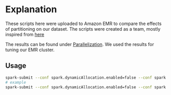 # Explanation
These scripts here were uploaded to Amazon EMR to compare the effects of partitioning on our dataset.
The scripts were created as a team, mostly inspired from [here](../../Analysis/precipitation/Final%20EMR%20Scripts)

The results can be found under [Parallelization](../../../Parallelization). We used the results for tuning our EMR cluster.

## Usage
```bash
spark-submit --conf spark.dynamicAllocation.enabled=false --conf spark.yarn.maxAppAttempts=1 --num-executors=12 --executor-cores=1 --executor-memory=600M s3://kpd3-datastorm-cmpt732/<SCRIPT> <INPUT> <OUTPUT>
# example
spark-submit --conf spark.dynamicAllocation.enabled=false --conf spark.yarn.maxAppAttempts=1 --num-executors=12 --executor-cores=1 --executor-memory=600M s3://kpd3-datastorm-cmpt732/ETL_script-emr-s3.py s3://kpd3-datastorm-cmpt732/ s3://kpd3-datastorm-cmpt732/data_after_ETL-nopartitioning/
```